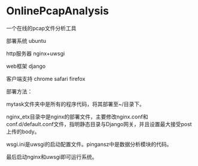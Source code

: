 OnlinePcapAnalysis
==================

一个在线的pcap文件分析工具

部署系统        ubuntu

http服务器      nginx+uwsgi

web框架         django

客户端支持      chrome safari firefox


部署方法：

mytask文件夹中是所有的程序代码，将其部署至~/目录下。

nginx_etx目录中是nginx的部署文件，主要修改nginx.conf和conf.d/default.conf文件，指明静态目录与Django网关，并且设置最大接受post上传的body。

wsgi.ini是uwsgi的启动配置文件。pingansz中是数据分析模块的代码。

最后启动nginx和uwsgi即可运行系统。
